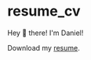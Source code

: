 # resume_cv
Hey 👋 there! I'm Daniel!

Download my [resume](https://github.com/pyrosec/resume_cv/raw/main/DanielDavidsonResume_R.pdf).
